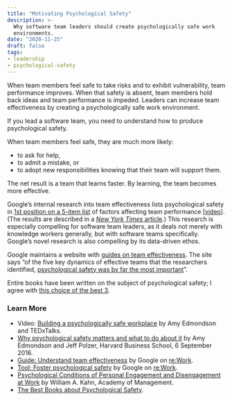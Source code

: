 ```yaml
---
title: "Motivating Psychological Safety"
description: >-
  Why software team leaders should create psychologically safe work
  environments.
date: "2020-11-25"
draft: false
tags:
- leadership
- psychological-safety
---
```



When team members feel safe to take risks and to exhibit vulnerability, team
performance improves. When that safety is absent, team members hold back ideas
and team performance is impeded. Leaders can increase team effectiveness by
creating a psychologically safe work environment.

<!--more-->

If you lead a software team, you need to understand how to produce
psychological safety.

When team members feel safe, they are much more likely:

- to ask for help,
- to admit a mistake, or
- to adopt new responsibilities knowing that their team will support them.

The net result is a team that learns faster. By learning, the team becomes more
effective.

Google’s internal research into team effectiveness lists psychological safety
in [1st position on a 5-item list](https://rework.withgoogle.com/blog/how-google-thinks-team-effectiveness/)
of factors affecting team performance
[[video](https://www.youtube.com/watch?v=xMMBpRDwp1s)].
(The results are described in a [_New York Times_ article](https://www.nytimes.com/2016/02/28/magazine/what-google-learned-from-its-quest-to-build-the-perfect-team.html).)
This research is especially compelling for software team leaders, as it deals
not merely with knowledge workers generally, but with software teams
specifically. Google’s novel research is also compelling by its data-driven
ethos.

Google maintains a website with [guides on team effectiveness](https://rework.withgoogle.com/guides/understanding-team-effectiveness/).
The site says “of the five key dynamics of effective teams that the researchers
identified, [psychological safety was by far the most
important](https://rework.withgoogle.com/guides/understanding-team-effectiveness/steps/foster-psychological-safety/)”.

Entire books have been written on the subject of psychological safety; I agree
with [this choice of the best 3](http://cavemaninasuit.com/best-books-psychological-safety/).


### Learn More

- Video: [Building a psychologically safe workplace](https://www.youtube.com/watch?v=LhoLuui9gX8)
  by Amy Edmondson and TEDxTalks.
- [Why psychological safety matters and what to do about it](https://rework.withgoogle.com/blog/how-to-foster-psychological-safety/)
  by Amy Edmondson and Jeff Polzer, Harvard Business School, 6 September 2016.
- [Guide: Understand team effectiveness](https://rework.withgoogle.com/guides/understanding-team-effectiveness/)
  by Google on [re:Work](https://rework.withgoogle.com/).
- [Tool: Foster psychological safety](https://rework.withgoogle.com/guides/understanding-team-effectiveness/steps/foster-psychological-safety/)
  by Google on [re:Work](https://rework.withgoogle.com/).
- [Psychological Conditions of Personal Engagement and Disengagement at Work](https://doi.org/10.5465/256287)
  by William A. Kahn, Academy of Management.
- [The Best Books about Psychological Safety](http://cavemaninasuit.com/best-books-psychological-safety/).

